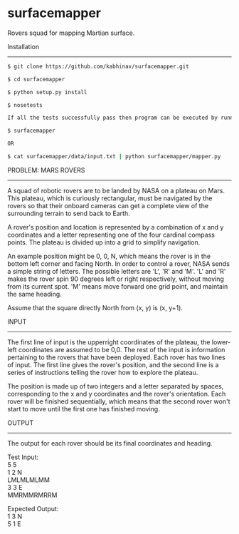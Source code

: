 surfacemapper
=============
Rovers squad for mapping Martian surface.

Installation
____________
```bash
$ git clone https://github.com/kabhinav/surfacemapper.git

$ cd surfacemapper

$ python setup.py install

$ nosetests

If all the tests successfully pass then program can be executed by running:

$ surfacemapper

OR

$ cat surfacemapper/data/input.txt | python surfacemapper/mapper.py
```

PROBLEM: MARS ROVERS
____________________
A squad of robotic rovers are to be landed by NASA on a plateau on Mars.
This plateau, which is curiously rectangular, must be navigated by the
rovers so that their on­board cameras can get a complete view of the
surrounding terrain to send back to Earth.

A rover's position and location is represented by a combination of x and
y co­ordinates and a letter representing one of the four cardinal compass
points. The plateau is divided up into a grid to simplify navigation.

An example position might be 0, 0, N, which means the rover is in the bottom
left corner and facing North. In order to control a rover, NASA sends a simple
string of letters. The possible letters are 'L', 'R' and 'M'. 'L' and 'R' makes
the rover spin 90 degrees left or right respectively, without moving from its
current spot. 'M' means move forward one grid point, and maintain the same heading.

Assume that the square directly North from (x, y) is (x, y+1).

INPUT
____
The first line of input is the upper­right coordinates of the plateau, the lower­left
coordinates are assumed to be 0,0. The rest of the input is information pertaining to
the rovers that have been deployed. Each rover has two lines of input. The first line
gives the rover's position, and the second line is a series of instructions telling
the rover how to explore the plateau.

The position is made up of two integers and a letter separated by spaces, corresponding
to the x and y co­ordinates and the rover's orientation. Each rover will be finished
sequentially, which means that the second rover won't start to move until the first
one has finished moving.

OUTPUT
_____
The output for each rover should be its final co­ordinates and heading.

Test Input:
<br>5 5
<br>1 2 N
<br>LMLMLMLMM
<br>3 3 E
<br>MMRMMRMRRM

Expected Output:
<br>1 3 N
<br>5 1 E
